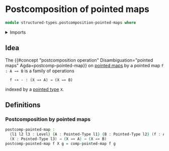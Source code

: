 # Postcomposition of pointed maps

```agda
module structured-types.postcomposition-pointed-maps where
```

<details><summary>Imports</summary>

```agda
open import foundation.universe-levels

open import structured-types.pointed-maps
open import structured-types.pointed-types
```

</details>

## Idea

The
{{#concept "postcomposition operation" Disambiguation="pointed maps" Agda=postcomp-pointed-map}}
on [pointed maps](structured-types.pointed-maps.md) by a pointed map
`f : A →∗ B` is a family of operations

```text
  f ∘∗ - : (X →∗ A) → (X →∗ B)
```

indexed by a [pointed type](structured-types.pointed-types.md) `X`.

## Definitions

### Postcomposition by pointed maps

```agda
postcomp-pointed-map :
  {l1 l2 l3 : Level} {A : Pointed-Type l1} {B : Pointed-Type l2} (f : A →∗ B)
  (X : Pointed-Type l3) → (X →∗ A) → (X →∗ B)
postcomp-pointed-map f X g = comp-pointed-map f g
```
